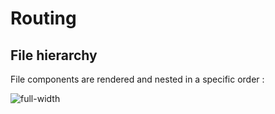 <!-- .slide: class="two-column with-code" -->

# Routing

## File hierarchy

File components are rendered and nested in a specific order :

![full-width](./assets/images/component-hierarchy.png)
